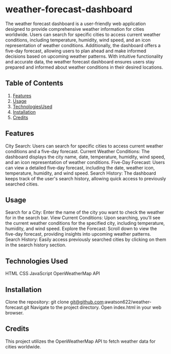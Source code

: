 # weather-forecast-dashboard

The weather forecast dashboard is a user-friendly web application designed to provide comprehensive weather information for cities worldwide. Users can search for specific cities to access current weather conditions, including temperature, humidity, wind speed, and an icon representation of weather conditions. Additionally, the dashboard offers a five-day forecast, allowing users to plan ahead and make informed decisions based on upcoming weather patterns. With intuitive functionality and accurate data, the weather forecast dashboard ensures users stay prepared and informed about weather conditions in their desired locations.

## Table of Contents

1. [Features](#features)
2. [Usage](#usage)
3. [TechnologiesUsed](#technologiesused)
4. [Installation](#installation)
5. [Credits](#credits)

## Features
City Search: Users can search for specific cities to access current weather conditions and a five-day forecast.
Current Weather Conditions: The dashboard displays the city name, date, temperature, humidity, wind speed, and an icon representation of weather conditions.
Five-Day Forecast: Users can view a detailed five-day forecast, including the date, weather icon, temperature, humidity, and wind speed.
Search History: The dashboard keeps track of the user's search history, allowing quick access to previously searched cities.

## Usage
Search for a City: Enter the name of the city you want to check the weather for in the search bar.
View Current Conditions: Upon searching, you'll see the current weather conditions for the specified city, including temperature, humidity, and wind speed.
Explore the Forecast: Scroll down to view the five-day forecast, providing insights into upcoming weather patterns.
Search History: Easily access previously searched cities by clicking on them in the search history section.

## Technologies Used
HTML
CSS
JavaScript
OpenWeatherMap API

## Installation
Clone the repository: git clone git@github.com:awatson622/weather-forecast.git
Navigate to the project directory.
Open index.html in your web browser.

## Credits
This project utilizes the OpenWeatherMap API to fetch weather data for cities worldwide.

